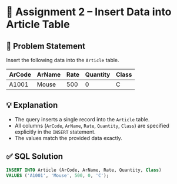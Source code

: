 # 🧾 Assignment 2 – Insert Data into Article Table

## 📜 Problem Statement  
Insert the following data into the `Article` table.

| ArCode | ArName | Rate | Quantity | Class |
|--------|--------|------|----------|-------|
| A1001  | Mouse  | 500  | 0        | C     |

## 💡 Explanation  
- The query inserts a single record into the `Article` table.  
- All columns (`ArCode`, `ArName`, `Rate`, `Quantity`, `Class`) are specified explicitly in the `INSERT` statement.  
- The values match the provided data exactly.  

## ✅ SQL Solution  
```sql
INSERT INTO Article (ArCode, ArName, Rate, Quantity, Class)
VALUES ('A1001', 'Mouse', 500, 0, 'C');
